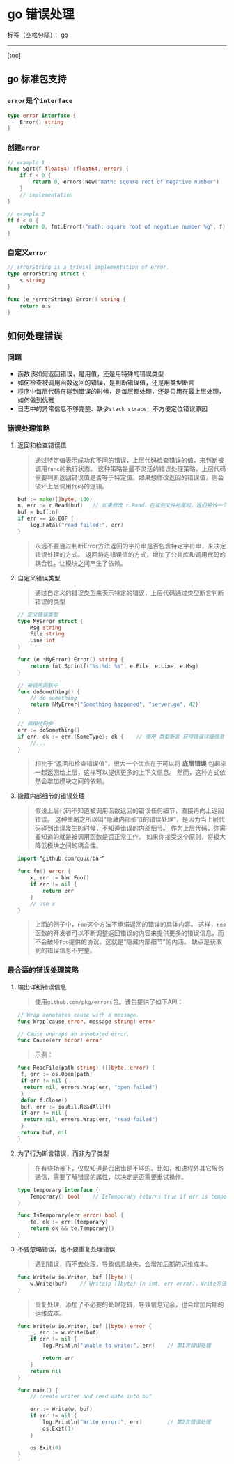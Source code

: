# go 错误处理

标签（空格分隔）： go

---

[toc]

## go 标准包支持

### `error`是个`interface`

```go
type error interface {
    Error() string
}
```

### 创建`error`

```go
// example 1
func Sqrt(f float64) (float64, error) {
    if f < 0 {
        return 0, errors.New("math: square root of negative number")
    }
    // implementation
}

// example 2
if f < 0 {
    return 0, fmt.Errorf("math: square root of negative number %g", f)
}
```

### 自定义`error`

```go
// errorString is a trivial implementation of error.
type errorString struct {
    s string
}

func (e *errorString) Error() string {
    return e.s
}
```

## 如何处理错误

### 问题

- 函数该如何返回错误，是用值，还是用特殊的错误类型
- 如何检查被调用函数返回的错误，是判断错误值，还是用类型断言
- 程序中每层代码在碰到错误的时候，是每层都处理，还是只用在最上层处理，如何做到优雅
- 日志中的异常信息不够完整、缺少`stack strace`，不方便定位错误原因

### 错误处理策略

1. 返回和检查错误值
    > 通过特定值表示成功和不同的错误，上层代码检查错误的值，来判断被调用`func`的执行状态。
    > 这种策略是最不灵活的错误处理策略，上层代码需要判断返回错误值是否等于特定值。如果想修改返回的错误值，则会破坏上层调用代码的逻辑。

    ```go
    buf := make([]byte, 100)
    n, err := r.Read(buf)   // 如果修改 r.Read，在读到文件结尾时，返回另外一个 error，比如 io.END，而不是 io.EOF，则所有调用 r.Read 的代码都必须修改
    buf = buf[:n]
    if err == io.EOF {
        log.Fatal("read failed:", err)
    }
    ```

    > 永远不要通过判断Error方法返回的字符串是否包含特定字符串，来决定错误处理的方式。
    > 返回特定错误值的方式，增加了公共库和调用代码的耦合性。让模块之间产生了依赖。

1. 自定义错误类型
    > 通过自定义的错误类型来表示特定的错误，上层代码通过类型断言判断错误的类型

    ```go
    // 定义错误类型
    type MyError struct {
        Msg string
        File string
        Line int
    }
    
    func (e *MyError) Error() string {
        return fmt.Sprintf("%s:%d: %s", e.File, e.Line, e.Msg)
    }
    
    // 被调用函数中
    func doSomething() {
        // do something
        return &MyError{"Something happened", "server.go", 42}
    }
    
    // 调用代码中
    err := doSomething()
    if err, ok := err.(SomeType); ok {    // 使用 类型断言 获得错误详细信息
        //...
    }
    ```

    > 相比于“返回和检查错误值”，很大一个优点在于可以将 **底层错误** 包起来一起返回给上层，这样可以提供更多的上下文信息。
    > 然而，这种方式依然会增加模块之间的依赖。

1. 隐藏内部细节的错误处理
    > 假设上层代码不知道被调用函数返回的错误任何细节，直接再向上返回错误。
    > 这种策略之所以叫“隐藏内部细节的错误处理”，是因为当上层代码碰到错误发生的时候，不知道错误的内部细节。
    > 作为上层代码，你需要知道的就是被调用函数是否正常工作。 如果你接受这个原则，将极大降低模块之间的耦合性。

    ```go
    import “github.com/quux/bar”
    
    func fn() error {
        x, err := bar.Foo()
        if err != nil {
            return err
        }
        // use x
    }
    ```

    > 上面的例子中，`Foo`这个方法不承诺返回的错误的具体内容。
    > 这样，`Foo`函数的开发者可以不断调整返回错误的内容来提供更多的错误信息，而不会破坏`Foo`提供的协议。这就是“隐藏内部细节”的内涵。
    > 缺点是获取到的错误信息不完整。

### 最合适的错误处理策略

1. 输出详细错误信息
    > 使用`github.com/pkg/errors`包。该包提供了如下API：

    ```go
    // Wrap annotates cause with a message.
    func Wrap(cause error, message string) error
    
    // Cause unwraps an annotated error.
    func Cause(err error) error
    ```

    > 示例：

    ```go
    func ReadFile(path string) ([]byte, error) {
     f, err := os.Open(path)
     if err != nil {
      return nil, errors.Wrap(err, "open failed")
     }
     defer f.Close()
     buf, err := ioutil.ReadAll(f)
     if err != nil {
      return nil, errors.Wrap(err, "read failed")
     }
     return buf, nil
    }
    ```

1. 为了行为断言错误，而非为了类型
    > 在有些场景下，仅仅知道是否出错是不够的。比如，和进程外其它服务通信，需要了解错误的属性，以决定是否需要重试操作。

    ```go
    type temporary interface {
        Temporary() bool    // IsTemporary returns true if err is temporary.
    }
    
    func IsTemporary(err error) bool {
        te, ok := err.(temporary)
        return ok && te.Temporary()
    }
    ```

1. 不要忽略错误，也不要重复处理错误
    > 遇到错误，而不去处理，导致信息缺失，会增加后期的运维成本。

    ```go
    func Write(w io.Writer, buf []byte) {
        w.Write(buf)    // Write(p []byte) (n int, err error)，Write方法的定义见 https://golang.org/pkg/io/#Writer
    }
    ```

    > 重复处理，添加了不必要的处理逻辑，导致信息冗余，也会增加后期的运维成本。

    ```go
    func Write(w io.Writer, buf []byte) error {
        _, err := w.Write(buf)
        if err != nil {
            log.Println("unable to write:", err)    // 第1次错误处理
    
            return err
        }
        return nil
    }
    
    func main() {
        // create writer and read data into buf
    
        err := Write(w, buf)
        if err != nil {
            log.Println("Write error:", err)        // 第2次错误处理
            os.Exit(1)
        }
    
        os.Exit(0)
    }
    ```
